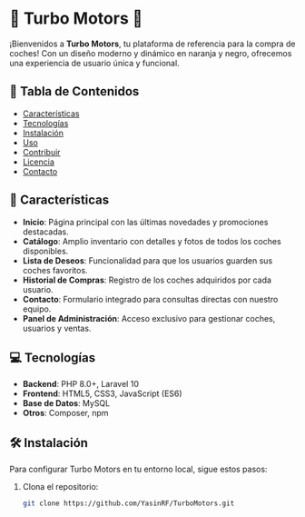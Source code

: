 # 🚗 Turbo Motors 🚗

¡Bienvenidos a **Turbo Motors**, tu plataforma de referencia para la compra de coches! Con un diseño moderno y dinámico en naranja y negro, ofrecemos una experiencia de usuario única y funcional.

## 📜 Tabla de Contenidos

- [Características](#características)
- [Tecnologías](#tecnologías)
- [Instalación](#instalación)
- [Uso](#uso)
- [Contribuir](#contribuir)
- [Licencia](#licencia)
- [Contacto](#contacto)

## 🚀 Características

- **Inicio**: Página principal con las últimas novedades y promociones destacadas.
- **Catálogo**: Amplio inventario con detalles y fotos de todos los coches disponibles.
- **Lista de Deseos**: Funcionalidad para que los usuarios guarden sus coches favoritos.
- **Historial de Compras**: Registro de los coches adquiridos por cada usuario.
- **Contacto**: Formulario integrado para consultas directas con nuestro equipo.
- **Panel de Administración**: Acceso exclusivo para gestionar coches, usuarios y ventas.

## 💻 Tecnologías

- **Backend**: PHP 8.0+, Laravel 10
- **Frontend**: HTML5, CSS3, JavaScript (ES6)
- **Base de Datos**: MySQL
- **Otros**: Composer, npm

## 🛠️ Instalación

Para configurar Turbo Motors en tu entorno local, sigue estos pasos:

1. Clona el repositorio:
   ```bash
   git clone https://github.com/YasinRF/TurboMotors.git
